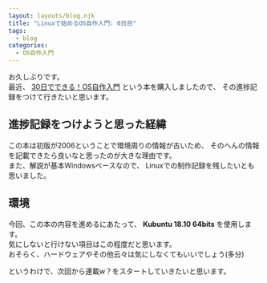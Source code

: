 ```yaml
---
layout: layouts/blog.njk
title: "Linuxで始めるOS自作入門: 0日目"
tags:
  - blog
categories:
  - OS自作入門
---
```


お久しぶりです。  
最近、
[30日でできる！OS自作入門](https://www.amazon.co.jp/dp/B00IR1HYI0/ref=dp-kindle-redirect?_encoding=UTF8&btkr=1)
という本を購入しましたので、
その進捗記録をつけて行きたいと思います。

## 進捗記録をつけようと思った経緯

この本は初版が2006ということで環境周りの情報が古いため、
そのへんの情報を記載できたら良いなと思ったのが大きな理由です。  
また、解説が基本Windowsベースなので、
Linuxでの制作記録を残したいとも思いました。

## 環境

今回、この本の内容を進めるにあたって、
**Kubuntu 18.10 64bits** を使用します。  
気にしないと行けない項目はこの程度だと思います。  
おそらく、ハードウェアやその他云々は気にしなくてもいいでしょう(多分)

というわけで、次回から連載w？をスタートしていきたいと思います。
